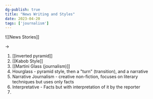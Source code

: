 ```yaml
---
dg-publish: true
title: "News Writing and Styles"
date: 2023-04-20
tags: ['journalism']
---
```


![[News Stories]]


-> 
1) [[inverted pyramid]]
2) [[Kabob Style]]
3) [[Martini Glass (journalism)]]
4) Hourglass - pyramid style, then a "turn" (transition), and a narrative 
5) Narrative Journalism - creative non-fiction, focuses on literary techniques but uses only facts
6) Interpretative - Facts but with interpretation of it by the reporter 
7) 